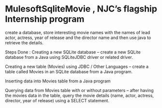 # MulesoftSqliteMovie , NJC’s flagship Internship program
create a database, store interesting movie names with the names of lead actor, actress, year of release and the director name and then use java to retrieve the details.

Steps Done : Creating a new SQLite database – create a new SQLite database from a Java using SQLiteJDBC driver or related driver.

Creating a new table (Movies) using JDBC / Other Languages – create a table called Movies in an SQLite database from a Java program.

Inserting data into Movies table from a Java program

Querying data from Movies table with or without parameters – after having the movies data in the table, query the movie details (name, actor, actress, director, year of release) using a SELECT statement.
